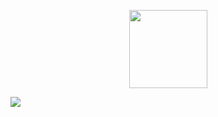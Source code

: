 <!-- [![Typing SVG](https://readme-typing-svg.herokuapp.com?font=&size=50&duration=1000&color=20D3FC&center=true&vCenter=true&width=1000&lines=Scroll+Down)](#)

<!-- ScrollDown -->

<p align="center"><img src="https://github.com/z-bj/z-bj/blob/master/img/arrow-down.gif.8d9aec7b8f92f2a50a1a64fce1733f3a.gif" width="125px;" height="auto;" ></p>


<!-- BACKGROUND -->
<img src="https://github.com/z-bj/z-bj/blob/master/img/iceberg-react1.jpg" usemap="#image-map">


